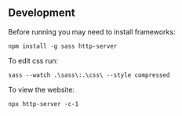 ## Development

Before running you may need to install frameworks:
```shell
npm install -g sass http-server
```

To edit css run:
```shell
sass --watch .\sass\:.\css\ --style compressed
```

To view the website:
```shell
npx http-server -c-1
```
